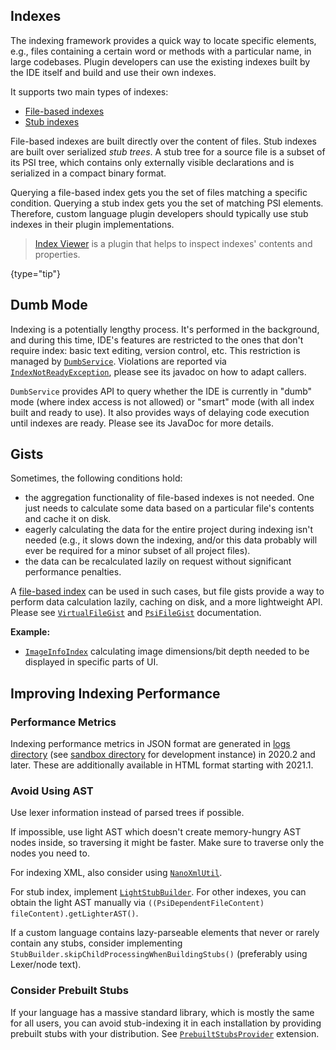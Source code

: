 [//]: # (title: Indexing and PSI Stubs)

<!-- Copyright 2000-2022 JetBrains s.r.o. and other contributors. Use of this source code is governed by the Apache 2.0 license that can be found in the LICENSE file. -->

## Indexes

The indexing framework provides a quick way to locate specific elements, e.g., files containing a certain word or methods with a particular name, in large codebases.
Plugin developers can use the existing indexes built by the IDE itself and build and use their own indexes.

It supports two main types of indexes:

* [File-based indexes](file_based_indexes.md)
* [Stub indexes](stub_indexes.md)

File-based indexes are built directly over the content of files.
Stub indexes are built over serialized *stub trees*.
A stub tree for a source file is a subset of its PSI tree, which contains only externally visible declarations and is serialized in a compact binary format.

Querying a file-based index gets you the set of files matching a specific condition.
Querying a stub index gets you the set of matching PSI elements.
Therefore, custom language plugin developers should typically use stub indexes in their plugin implementations.

> [Index Viewer](https://plugins.jetbrains.com/plugin/13029-index-viewer/) is a plugin that helps to inspect indexes' contents and properties.
>
{type="tip"}

## Dumb Mode

Indexing is a potentially lengthy process.
It's performed in the background, and during this time, IDE's features are restricted to the ones that don't require index: basic text editing, version control, etc.
This restriction is managed by [`DumbService`](upsource:///platform/core-api/src/com/intellij/openapi/project/DumbService.java).
Violations are reported via [`IndexNotReadyException`](upsource:///platform/core-api/src/com/intellij/openapi/project/IndexNotReadyException.java), please see its javadoc on how to adapt callers.

`DumbService` provides API to query whether the IDE is currently in "dumb" mode (where index access is not allowed) or "smart" mode (with all index built and ready to use).
It also provides ways of delaying code execution until indexes are ready.
Please see its JavaDoc for more details.

## Gists

Sometimes, the following conditions hold:

* the aggregation functionality of file-based indexes is not needed.
  One just needs to calculate some data based on a particular file's contents and cache it on disk.
* eagerly calculating the data for the entire project during indexing isn't needed (e.g., it slows down the indexing, and/or this data probably will ever be required for a minor subset of all project files).
* the data can be recalculated lazily on request without significant performance penalties.

A [file-based index](file_based_indexes.md) can be used in such cases, but file gists provide a way to perform data calculation lazily, caching on disk, and a more lightweight API.
Please see [`VirtualFileGist`](upsource:///platform/indexing-api/src/com/intellij/util/gist/VirtualFileGist.java) and [`PsiFileGist`](upsource:///platform/indexing-api/src/com/intellij/util/gist/PsiFileGist.java) documentation.

**Example:**
- [`ImageInfoIndex`](upsource:///images/src/org/intellij/images/index/ImageInfoIndex.java) calculating image dimensions/bit depth needed to be displayed in specific parts of UI.

## Improving Indexing Performance

### Performance Metrics
Indexing performance metrics in JSON format are generated in [logs directory](https://intellij-support.jetbrains.com/hc/en-us/articles/206544519-Directories-used-by-the-IDE-to-store-settings-caches-plugins-and-logs) (see [sandbox directory](ide_development_instance.md#the-development-instance-sandbox-directory) for development instance) in 2020.2 and later.
These are additionally available in HTML format starting with 2021.1.

### Avoid Using AST

Use lexer information instead of parsed trees if possible.

If impossible, use light AST which doesn't create memory-hungry AST nodes inside, so traversing it might be faster.
Make sure to traverse only the nodes you need to.

For indexing XML, also consider using [`NanoXmlUtil`](upsource:///platform/indexing-impl/src/com/intellij/util/xml/NanoXmlUtil.java).

For stub index, implement [`LightStubBuilder`](upsource:///platform/core-impl/src/com/intellij/psi/stubs/LightStubBuilder.java).
For other indexes, you can obtain the light AST manually via `((PsiDependentFileContent) fileContent).getLighterAST()`.

If a custom language contains lazy-parseable elements that never or rarely contain any stubs, consider implementing `StubBuilder.skipChildProcessingWhenBuildingStubs()` (preferably using Lexer/node text).

### Consider Prebuilt Stubs

If your language has a massive standard library, which is mostly the same for all users, you can avoid stub-indexing it in each installation by providing prebuilt stubs with your distribution.
See [`PrebuiltStubsProvider`](upsource:///platform/indexing-impl/src/com/intellij/psi/stubs/PrebuiltStubs.kt) extension. <!-- PrebuildStubsProvider is deprecated; someone with more expertise in this should rewrite this piece. -->
